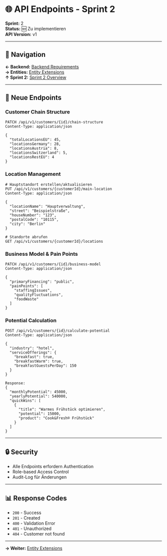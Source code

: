 # 🌐 API Endpoints - Sprint 2

**Sprint:** 2  
**Status:** 🆕 Zu implementieren  
**API Version:** v1  

---

## 📍 Navigation
**← Backend:** [Backend Requirements](/Users/joergstreeck/freshplan-sales-tool/docs/features/FC-005-CUSTOMER-MANAGEMENT/sprint2/backend/BACKEND_REQUIREMENTS.md)  
**→ Entities:** [Entity Extensions](/Users/joergstreeck/freshplan-sales-tool/docs/features/FC-005-CUSTOMER-MANAGEMENT/sprint2/backend/ENTITY_EXTENSIONS.md)  
**↑ Sprint 2:** [Sprint 2 Overview](/Users/joergstreeck/freshplan-sales-tool/docs/features/FC-005-CUSTOMER-MANAGEMENT/sprint2/README.md)  

---

## 🎯 Neue Endpoints

### Customer Chain Structure
```http
PATCH /api/v1/customers/{id}/chain-structure
Content-Type: application/json

{
  "totalLocationsEU": 45,
  "locationsGermany": 28,
  "locationsAustria": 8,
  "locationsSwitzerland": 5,
  "locationsRestEU": 4
}
```

### Location Management
```http
# Hauptstandort erstellen/aktualisieren
PUT /api/v1/customers/{customerId}/main-location
Content-Type: application/json

{
  "locationName": "Hauptverwaltung",
  "street": "Beispielstraße",
  "houseNumber": "123",
  "postalCode": "10115",
  "city": "Berlin"
}

# Standorte abrufen
GET /api/v1/customers/{customerId}/locations
```

### Business Model & Pain Points
```http
PATCH /api/v1/customers/{id}/business-model
Content-Type: application/json

{
  "primaryFinancing": "public",
  "painPoints": [
    "staffingIssues",
    "qualityFluctuations",
    "foodWaste"
  ]
}
```

### Potential Calculation
```http
POST /api/v1/customers/{id}/calculate-potential
Content-Type: application/json

{
  "industry": "hotel",
  "serviceOfferings": {
    "breakfast": true,
    "breakfastWarm": true,
    "breakfastGuestsPerDay": 150
  }
}

Response:
{
  "monthlyPotential": 45000,
  "yearlyPotential": 540000,
  "quickWins": [
    {
      "title": "Warmes Frühstück optimieren",
      "potential": 15000,
      "product": "Cook&Fresh® Frühstück"
    }
  ]
}
```

---

## 🔒 Security

- Alle Endpoints erfordern Authentication
- Role-based Access Control
- Audit-Log für Änderungen

---

## 📊 Response Codes

- `200` - Success
- `201` - Created
- `400` - Validation Error
- `401` - Unauthorized
- `404` - Customer not found

---

**→ Weiter:** [Entity Extensions](/Users/joergstreeck/freshplan-sales-tool/docs/features/FC-005-CUSTOMER-MANAGEMENT/sprint2/backend/ENTITY_EXTENSIONS.md)